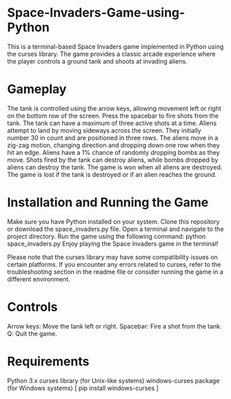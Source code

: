 # Space-Invaders-Game-using-Python
This is a terminal-based Space Invaders game implemented in Python using the curses library. The game provides a classic arcade experience where the player controls a ground tank and shoots at invading aliens.

# Gameplay
The tank is controlled using the arrow keys, allowing movement left or right on the bottom row of the screen.
Press the spacebar to fire shots from the tank. The tank can have a maximum of three active shots at a time.
Aliens attempt to land by moving sideways across the screen. They initially number 30 in count and are positioned in three rows.
The aliens move in a zig-zag motion, changing direction and dropping down one row when they hit an edge.
Aliens have a 1% chance of randomly dropping bombs as they move.
Shots fired by the tank can destroy aliens, while bombs dropped by aliens can destroy the tank.
The game is won when all aliens are destroyed. The game is lost if the tank is destroyed or if an alien reaches the ground.

# Installation and Running the Game
Make sure you have Python installed on your system.
Clone this repository or download the space_invaders.py file.
Open a terminal and navigate to the project directory.
Run the game using the following command: python space_invaders.py
Enjoy playing the Space Invaders game in the terminal!

Please note that the curses library may have some compatibility issues on certain platforms. If you encounter any errors related to curses, refer to the troubleshooting section in the readme file or consider running the game in a different environment.

# Controls
Arrow keys: Move the tank left or right.
Spacebar: Fire a shot from the tank.
Q: Quit the game.

# Requirements
Python 3.x
curses library (for Unix-like systems)
windows-curses package (for Windows systems) [ pip install windows-curses ]
